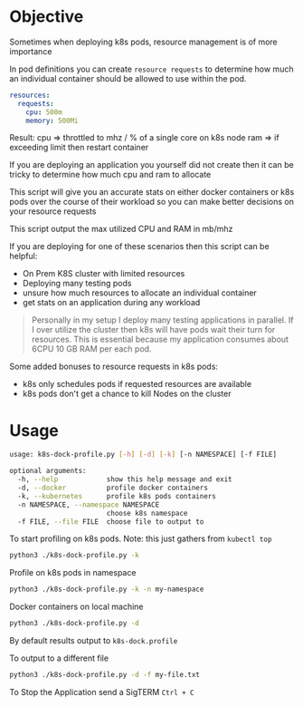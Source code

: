 # Objective
Sometimes when deploying k8s pods, resource management is of more importance

In pod definitions you can create `resource requests` to determine how much an
individual container should be allowed to use within the pod. 

```yaml
resources:
  requests:
    cpu: 500m
    memory: 500Mi
```

Result:
cpu => throttled to mhz / % of a single core on k8s node
ram => if exceeding limit then restart container

If you are deploying an application you yourself did not create then it can be tricky 
to determine how much cpu and ram to allocate

This script will give you an accurate stats on either docker containers or k8s pods 
over the course of their workload so you can make better decisions on your resource requests

This script output the max utilized CPU and RAM in mb/mhz

If you are deploying for one of these scenarios then this script can be helpful:

- On Prem K8S cluster with limited resources
- Deploying many testing pods 
- unsure how much resources to allocate an individual container
- get stats on an application during any workload

> Personally in my setup I deploy many testing applications in parallel. If I over utilize the cluster then k8s will have pods wait their turn for resources. This is essential because my application consumes about 6CPU 10 GB RAM per each pod.


Some added bonuses to resource requests in k8s pods:

- k8s only schedules pods if requested resources are available 
- k8s pods don't get a chance to kill Nodes on the cluster

# Usage

```sh
usage: k8s-dock-profile.py [-h] [-d] [-k] [-n NAMESPACE] [-f FILE]

optional arguments:
  -h, --help            show this help message and exit
  -d, --docker          profile docker containers
  -k, --kubernetes      profile k8s pods containers
  -n NAMESPACE, --namespace NAMESPACE
                        choose k8s namespace
  -f FILE, --file FILE  choose file to output to
```

To start profiling on k8s pods. Note: this just gathers from `kubectl top` 

```sh
python3 ./k8s-dock-profile.py -k
```

Profile on k8s pods in namespace

```sh
python3 ./k8s-dock-profile.py -k -n my-namespace
```

Docker containers on local machine
```sh
python3 ./k8s-dock-profile.py -d
```

By default results output to `k8s-dock.profile`

To output to a different file

```sh
python3 ./k8s-dock-profile.py -d -f my-file.txt
```

To Stop the Application send a SigTERM `Ctrl + C`

